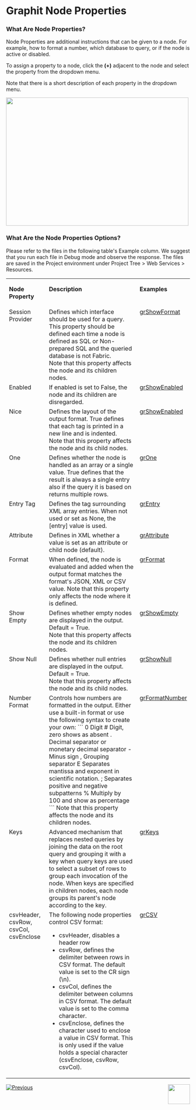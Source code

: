# Graphit Node Properties

### What Are Node Properties?

Node Properties are additional instructions that can be given to a node. For example, how to format a number, which database to query, or if the node is active or disabled. 

To assign a property to a node, click the **(+)** adjacent to the node and select the  property from the dropdown menu. 

Note that there is a short description of each property in the dropdown menu.

<img src="../images/graphit/19_node_properties_menu.png" width="500" height="350"></img>


### What Are the Node Properties Options?
Please refer to the files in the following table's Example column. We suggest that you run each file in Debug mode and observe the response. The files are saved in the Project environment under Project Tree > Web Services > Resources. 
<table>
<tbody>
<tr>
<td valign="top" >
<p><strong>Node Property</strong></p>
</td>
<td valign="top" >
<p><strong>Description</strong></p>
</td>
<td valign="top" >
<p><strong>Examples</strong></p>
</td>
</tr>
<tr>
<td valign="top" >Session Provider</td>
<td valign="top" >Defines which interface should be used for a query. This property should be defined each time a node is defined as SQL or Non-prepared SQL and the queried database is not Fabric.<br />Note that this property affects the node and its children nodes.</td>
<td valign="top" ><a href="/articles/15_web_services_and_graphit/17_Graphit/10_graphit_examples.md#grshowformatgraphit">grShowFormat</a></td> 
</tr>
<tr>
<td valign="top" >Enabled</td>
<td valign="top" >If enabled is set to False, the node and its children are disregarded.</td>
<td valign="top" ><a href="/articles/15_web_services_and_graphit/17_Graphit/10_graphit_examples.md#grshowenabledgraphit">grShowEnabled</a></td>
</tr>
<tr>
<td valign="top" >Nice</td>
<td valign="top" >Defines the layout of the output format. True defines that each tag is printed in a new line and is indented.&nbsp;<br />Note that this property affects the node and its child nodes.</td> 
<td valign="top" ><a href="/articles/15_web_services_and_graphit/17_Graphit/10_graphit_examples.md#grshowenabledgraphit">grShowEnabled</a></td>  
</tr>
<tr>
<td valign="top" >One</td>
<td valign="top" >Defines whether the node is handled as an array or a single value. True defines that the result is always a single entry also if the query it is based on returns multiple rows.</td>
<td valign="top" ><a href="/articles/15_web_services_and_graphit/17_Graphit/10_graphit_examples.md#gronegraphit">grOne</a></td>
</tr>
<tr>
<td valign="top" >Entry Tag</td>
<td valign="top" >Defines the tag surrounding XML array entries. When not used or set as None, the [entry] value is used.</td>
<td valign="top" ><a href="/articles/15_web_services_and_graphit/17_Graphit/10_graphit_examples.md#grentrygraphit">grEntry</a></td>
</tr>
<tr>
<td valign="top" >Attribute</td>
<td valign="top" >Defines in XML whether a value is set as an attribute or child node (default).&nbsp;</td>
<td valign="top" ><a href="/articles/15_web_services_and_graphit/17_Graphit/10_graphit_examples.md#grattributegraphit...">grAttribute</a></td>
</tr>
<tr>
<td valign="top" >Format</td>
<td valign="top" >When defined, the node is evaluated and added when the output format matches the format's JSON, XML or CSV value. Note that this property only affects the node where it is defined.&nbsp;</td>
<td valign="top" ><a href="/articles/15_web_services_and_graphit/17_Graphit/10_graphit_examples.md#grformatgraphit">grFormat</a></td>
</tr>
<tr>
<td valign="top" >Show Empty</td>
<td valign="top" >Defines whether empty nodes are displayed in the output. Default = True.<br />Note that this property affects the node and its children nodes.
<td valign="top" ><a href="/articles/15_web_services_and_graphit/17_Graphit/10_graphit_examples.md#grshowemptygraphit">grShowEmpty</a></td>
</td>
</tr>
<tr>
<td valign="top" >Show Null</td>
<td valign="top" >Defines whether null entries are displayed in the output. Default = True.<br />Note that this property affects the node and its child nodes.&nbsp;</td>
<td valign="top" ><a href="/articles/15_web_services_and_graphit/17_Graphit/10_graphit_examples.md#grshownullgraphit">grShowNull</a></td>
</tr>
<tr>
<td valign="top" >Number Format</td>
<td valign="top" >Controls how numbers are formatted in the output. Either use a built-in format or use the following syntax to create your own:
```
0  Digit
#  Digit, zero shows as absent
.  Decimal separator or monetary decimal separator
-  Minus sign
,  Grouping separator
E  Separates mantissa and exponent in scientific notation.
;  Separates positive and negative subpatterns
%  Multiply by 100 and show as percentage
```
Note that this property affects the node and its children nodes.&nbsp;</td>
<td valign="top" ><a href="/articles/15_web_services_and_graphit/17_Graphit/10_graphit_examples.md#grnumberformatgraphit">grFormatNumber</a></td>
</tr>
<tr>
<td valign="top" >Keys</td>
<td valign="top" >Advanced mechanism that replaces nested queries by joining the data on the root query and grouping it with a key when query keys are used to select a subset of rows to group each invocation of the node. When keys are specified in children nodes, each node groups its parent's node according to the key.</td>
<td valign="top" ><a href="/articles/15_web_services_and_graphit/17_Graphit/10_graphit_examples.md#grkeysgraphit">grKeys</a></td>
</tr>
<tr>
<td valign="top" >csvHeader, csvRow, csvCol, csvEnclose</td>
<td valign="top" >The following node properties control CSV format:
<ul>
<li>csvHeader, disables a header row</li>
<li>csvRow, defines the delimiter between rows in&nbsp; CSV format. The default value is set to the CR sign (\n).</li>
<li>csvCol, defines the delimiter between columns in CSV format. The default value is set to the comma character.</li>
<li>csvEnclose, defines the character used to enclose a value in CSV format. This is only used if the value holds a special character (csvEnclose, csvRow, csvCol).</li>
</ul>
</td>
<td valign="top" ><a href="/articles/15_web_services_and_graphit/17_Graphit/10_graphit_examples.md#grcsvgraphit">grCSV</a></td>
</tr>
</tbody>
</table>





[![Previous](/articles/images/Previous.png)](/articles/15_web_services_and_graphit/17_Graphit/03_graphit_node_types.md)[<img align="right" width="60" height="54" src="/articles/images/Next.png">](/articles/15_web_services_and_graphit/17_Graphit/05_graphit_debugging.md)

